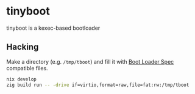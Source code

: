 # tinyboot

tinyboot is a kexec-based bootloader

## Hacking

Make a directory (e.g. `/tmp/tboot`) and fill it with [Boot Loader Spec](https://uapi-group.org/specifications/specs/boot_loader_specification/#the-boot-loader-specification) compatible files.

```bash
nix develop
zig build run -- -drive if=virtio,format=raw,file=fat:rw:/tmp/tboot
```
